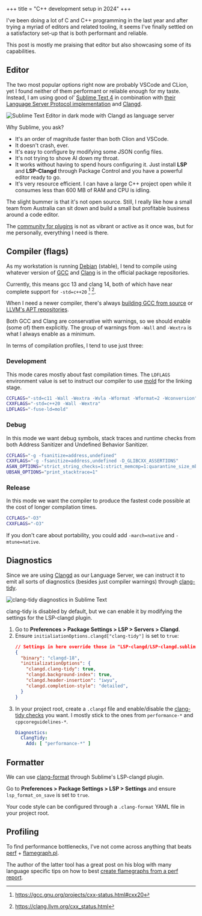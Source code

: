 +++
title = "C++ development setup in 2024"
+++

I've been doing a lot of C and C++ programming in the last year and after trying
a myriad of editors and related tooling, it seems I've finally settled on a
satisfactory set-up that is both performant and reliable.

This post is mostly me praising that editor but also showcasing some of its capabilities.

## Editor

The two most popular options right now are probably VSCode and CLion, yet I found neither of them performant or reliable enough for my taste. Instead, I am using good ol' [Sublime Text 4](https://www.sublimetext.com/) in combination with [their Language Server Protocol implementation](https://lsp.sublimetext.io/) and [Clangd](https://github.com/sublimelsp/LSP-clangd).

![Sublime Text Editor in dark mode with Clangd as language server](/media/2024/sublime-text-clangd.png)

Why Sublime, you ask?

- It's an order of magnitude faster than both Clion and VSCode.
- It doesn't crash, ever.
- It's easy to configure by modifying some JSON config files.
- It's not trying to shove AI down my throat.
- It works without having to spend hours configuring it. Just install **LSP** and **LSP-Clangd** through Package Control and you have a powerful editor ready to go.
- It's very resource efficient. I can have a large C++ project open while it consumes less than 600 MB of RAM and CPU is idling.

The slight bummer is that it's not open source. Still, I really like how a small team from Australia can sit down and build a small but profitable business around a code editor.

The [community for plugins](https://packagecontrol.io/) is not as vibrant or active as it once was, but for me personally, everything I need is there.

## Compiler (flags)

As my workstation is running [Debian](https://www.debian.org/) (stable), I tend to compile using whatever version of [GCC](https://gcc.gnu.org/) and [Clang](https://clang.llvm.org/) is in the official package repositories.

Currently, this means gcc 13 and clang 14, both of which have near complete support for `-std=c++20` [^1] [^2].

When I need a newer compiler, there's always [building GCC from source](https://gcc.gnu.org/wiki/InstallingGCC) or [LLVM's APT repositories](https://apt.llvm.org/).

Both GCC and Clang are conservative with warnings, so we should enable (some of) them explicitly. The group of warnings from `-Wall` and `-Wextra` is what I always enable as a minimum.

In terms of compilation profiles, I tend to use just three:

### Development

This mode cares mostly about fast compilation times. The `LDFLAGS` environment value is set to instruct our compiler to use [mold](https://github.com/rui314/mold) for the linking stage.

```sh
CCFLAGS="-std=c11 -Wall -Wextra -Wvla -Wformat -Wformat=2 -Wconversion"
CXXFLAGS="-std=c++20 -Wall -Wextra"
LDFLAGS="-fuse-ld=mold"
```

### Debug

In this mode we want debug symbols, stack traces and runtime checks from both Address Sanitizer and Undefined Behavior Sanitizer.

```sh
CCFLAGS="-g -fsanitize=address,undefined"
CXXFLAGS="-g -fsanitize=address,undefined -D_GLIBCXX_ASSERTIONS"
ASAN_OPTIONS="strict_string_checks=1:strict_memcmp=1:quarantine_size_mb=512:detect_stack_use_after_return=1:check_initialization_order=1"
UBSAN_OPTIONS="print_stacktrace=1"
```

### Release

In this mode we want the compiler to produce the fastest code possible at the cost of longer compilation times.

```sh
CCFLAGS="-O3"
CXXFLAGS="-O3"
```

If you don't care about portability, you could add `-march=native` and `-mtune=native`.

## Diagnostics

Since we are using [Clangd](https://clangd.llvm.org/) as our Language Server, we can instruct it to emit all sorts of diagnostics (besides just compiler warnings) through [clang-tidy](https://clang.llvm.org/extra/clang-tidy/).

![clang-tidy diagnostics in Sublime Text](/media/2024/sublime-text-clangd.png)

clang-tidy is disabled by default, but we can enable it by modifying the settings for the LSP-clangd plugin.

1. Go to **Preferences > Package Settings > LSP > Servers > Clangd**.
1. Ensure `initialiationOptions.clangd["clang-tidy"]` is set to `true`:
	```json
	// Settings in here override those in "LSP-clangd/LSP-clangd.sublime-settings"
	{
	  "binary": "clangd-18",
	  "initializationOptions": {
	    "clangd.clang-tidy": true,
	    "clangd.background-index": true,
	    "clangd.header-insertion": "iwyu",
	    "clangd.completion-style": "detailed",
	  }
	}
	```
1. In your project root, create a `.clangd` file and enable/disable the [clang-tidy checks](https://clang.llvm.org/extra/clang-tidy/checks/list.html) you want. I mostly stick to the ones from `performance-*` and `cppcoreguidelines-*`.
	```yaml
	Diagnostics:
	  ClangTidy:
	    Add: [ "performance-*" ]
	```

## Formatter

We can use [clang-format](https://clang.llvm.org/docs/ClangFormat.html) through Sublime's LSP-clangd plugin.

Go to **Preferences > Package Settings > LSP > Settings** and ensure `lsp_format_on_save` is set to `true`.

Your code style can be configured through a `.clang-format` YAML file in your project root.

## Profiling

To find performance bottlenecks, I've not come across anything that beats [perf](https://perf.wiki.kernel.org/index.php/Main_Page) + [flamegraph.pl](https://github.com/brendangregg/FlameGraph).

The author of the latter tool has a great post on his blog with many language specific tips on how to best [create flamegraphs from a perf report](https://www.brendangregg.com/FlameGraphs/cpuflamegraphs.html).


[^1]: https://gcc.gnu.org/projects/cxx-status.html#cxx20
[^2]: https://clang.llvm.org/cxx_status.html
